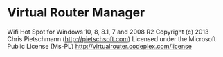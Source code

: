 # Virtual Router Manager
Wifi Hot Spot for Windows 10, 8, 8.1, 7 and 2008 R2
Copyright (c) 2013 Chris Pietschmann (http://pietschsoft.com)
Licensed under the Microsoft Public License (Ms-PL)
http://virtualrouter.codeplex.com/license
